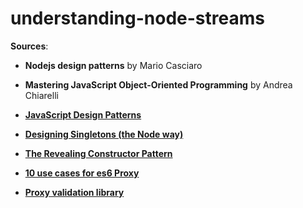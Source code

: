 # understanding-node-streams

**Sources**:
  - **Nodejs design patterns** by Mario Casciaro
  - **Mastering JavaScript Object-Oriented Programming** by Andrea Chiarelli
  - **[JavaScript Design Patterns](https://www.dofactory.com/javascript/design-patterns)**
  - **[Designing Singletons (the Node way)](http://thenodeway.io/posts/designing-singletons/)**
  - **[The Revealing Constructor Pattern](https://blog.domenic.me/the-revealing-constructor-pattern/)**
  - **[10 use cases for es6 Proxy](http://dealwithjs.io/es6-features-10-use-cases-for-proxy/)**

  - **[Proxy validation library](https://hackernoon.com/how-i-made-a-validation-library-using-es6-proxy-59df82c1a4c0)**
